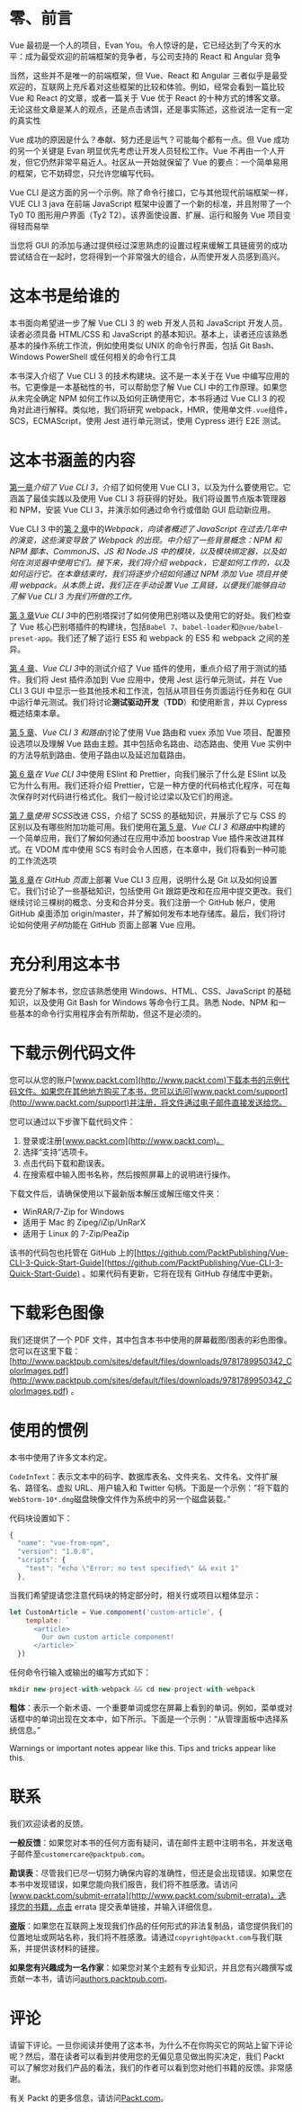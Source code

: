 # 零、前言

Vue 最初是一个人的项目，Evan You。令人惊讶的是，它已经达到了今天的水平：成为最受欢迎的前端框架的竞争者，与公司支持的 React 和 Angular 竞争

当然，这些并不是唯一的前端框架，但 Vue、React 和 Angular 三者似乎是最受欢迎的，互联网上充斥着对这些框架的比较和体验。例如，经常会看到一篇比较 Vue 和 React 的文章，或者一篇关于 Vue 优于 React 的十种方式的博客文章。无论这些文章是某人的观点，还是点击诱饵，还是事实陈述，这些说法一定有一定的真实性

Vue 成功的原因是什么？奉献、努力还是运气？可能每个都有一点。但 Vue 成功的另一个关键是 Evan 明显优先考虑让开发人员轻松工作。Vue 不再由一个人开发，但它仍然非常平易近人。社区从一开始就保留了 Vue 的要点：一个简单易用的框架，它不妨碍您，只允许您编写代码。

Vue CLI 是这方面的另一个示例。除了命令行接口，它与其他现代前端框架一样，VUE CLI 3 java 在前端 JavaScript 框架中设置了一个新的标准，并且附带了一个 Ty0 T0 图形用户界面（Ty2 T2）。该界面使设置、扩展、运行和服务 Vue 项目变得轻而易举

当您将 GUI 的添加与通过提供经过深思熟虑的设置过程来缓解工具链疲劳的成功尝试结合在一起时，您将得到一个非常强大的组合，从而使开发人员感到高兴。

# 这本书是给谁的

本书面向希望进一步了解 Vue CLI 3 的 web 开发人员和 JavaScript 开发人员。读者必须具备 HTML/CSS 和 JavaScript 的基本知识。基本上，读者还应该熟悉基本的操作系统工作流，例如使用类似 UNIX 的命令行界面，包括 Git Bash、Windows PowerShell 或任何相关的命令行工具

本书深入介绍了 Vue CLI 3 的技术构建块。这不是一本关于在 Vue 中编写应用的书。它更像是一本基础性的书，可以帮助您了解 Vue CLI 中的工作原理。如果您从未完全确定 NPM 如何工作以及如何正确使用它，本书将通过 Vue CLI 3 的视角对此进行解释。类似地，我们将研究 webpack，HMR，使用单文件`.vue`组件，SCS，ECMAScript，使用 Jest 进行单元测试，使用 Cypress 进行 E2E 测试。

# 这本书涵盖的内容

[第一章](1.html)*介绍了 Vue CLI 3*，介绍了如何使用 Vue CLI 3，以及为什么要使用它。它涵盖了最佳实践以及使用 Vue CLI 3 将获得的好处。我们将设置节点版本管理器和 NPM，安装 Vue CLI 3，并演示如何通过命令行或借助 GUI 启动新应用。

Vue CLI 3 中的[第 2 章](2.html)中的*Webpack，向读者概述了 JavaScript 在过去几年中的演变，这些演变导致了 Webpack 的出现。中介绍了一些背景概念：NPM 和 NPM 脚本、CommonJS、JS 和 Node.JS 中的模块，以及模块绑定器，以及如何在浏览器中使用它们。接下来，我们将介绍 webpack，它是如何工作的，以及如何运行它。在本章结束时，我们将逐步介绍如何通过 NPM 添加 Vue 项目并使用 webpack。从本质上说，我们正在手动设置 Vue 工具链，以便我们能够自动了解 Vue CLI 3 为我们所做的工作。*

[第 3 章](3.html)*Vue CLI 3*中的巴别塔探讨了如何使用巴别塔以及使用它的好处。我们检查了 Vue 核心巴别塔插件的构建块，包括`Babel 7`、`babel-loader`和`@vue/babel-preset-app`。我们还了解了运行 ES5 和 webpack 的 ES5 和 webpack 之间的差异。

[第 4 章](4.html)、*Vue CLI 3*中的测试介绍了 Vue 插件的使用，重点介绍了用于测试的插件。我们将 Jest 插件添加到 Vue 应用中，使用 Jest 运行单元测试，并在 Vue CLI 3 GUI 中显示一些其他技术和工作流，包括从项目任务页面运行任务和在 GUI 中运行单元测试。我们将讨论**测试驱动开发**（**TDD**）和使用断言，并以 Cypress 概述结束本章。

[第 5 章](5.html)、*Vue CLI 3 和路由*讨论了使用 Vue 路由和 vuex 添加 Vue 项目、配置预设选项以及理解 Vue 路由主题。其中包括命名路由、动态路由、使用 Vue 实例中的方法导航到路由、使用子路由以及延迟加载路由。

[第 6 章](6.html)*在 Vue CLI 3*中使用 ESlint 和 Prettier，向我们展示了什么是 ESlint 以及它为什么有用。我们还将介绍 Prettier，它是一种方便的代码格式化程序，可在每次保存时对代码进行格式化。我们一般讨论过梁以及它们的用途。

[第 7 章](7.html)*使用 SCSS*改进 CSS，介绍了 SCSS 的基础知识，并展示了它与 CSS 的区别以及有哪些附加功能可用。我们使用在[第 5 章](5.html)、*Vue CLI 3 和路由*中构建的一个简单应用，我们了解如何通过在应用中添加 boostrap Vue 插件来改进其样式。在 VDOM 库中使用 SCS 有时会令人困惑，在本章中，我们将看到一种可能的工作流选项

[第 8 章](8.html)*在 GitHub 页面*上部署 Vue CLI 3 应用，说明什么是 Git 以及如何设置它。我们讨论了一些基础知识，包括使用 Git 跟踪更改和在应用中提交更改。我们继续讨论三棵树的概念、分支和合并分支。我们注册一个 GitHub 帐户，使用 GitHub 桌面添加 origin/master，并了解如何发布本地存储库。最后，我们将讨论如何使用*子树*功能在 GitHub 页面上部署 Vue 应用。

# 充分利用这本书

要充分了解本书，您应该熟悉使用 Windows、HTML、CSS、JavaScript 的基础知识，以及使用 Git Bash for Windows 等命令行工具。熟悉 Node、NPM 和一些基本的命令行实用程序会有所帮助，但这不是必须的。

# 下载示例代码文件

您可以从您的账户[www.packt.com](http://www.packt.com)下载本书的示例代码文件。如果您在其他地方购买了本书，您可以访问[www.packt.com/support](http://www.packt.com/support)并注册，将文件通过电子邮件直接发送给您。

您可以通过以下步骤下载代码文件：

1.  登录或注册[www.packt.com](http://www.packt.com)。
2.  选择“支持”选项卡。
3.  点击代码下载和勘误表。
4.  在搜索框中输入图书名称，然后按照屏幕上的说明进行操作。

下载文件后，请确保使用以下最新版本解压或解压缩文件夹：

*   WinRAR/7-Zip for Windows
*   适用于 Mac 的 Zipeg/iZip/UnRarX
*   适用于 Linux 的 7-Zip/PeaZip

该书的代码包也托管在 GitHub 上的[https://github.com/PacktPublishing/Vue-CLI-3-Quick-Start-Guide](https://github.com/PacktPublishing/Vue-CLI-3-Quick-Start-Guide) 。如果代码有更新，它将在现有 GitHub 存储库中更新。

# 下载彩色图像

我们还提供了一个 PDF 文件，其中包含本书中使用的屏幕截图/图表的彩色图像。您可以在这里下载：[http://www.packtpub.com/sites/default/files/downloads/9781789950342_ColorImages.pdf](http://www.packtpub.com/sites/default/files/downloads/9781789950342_ColorImages.pdf) 。

# 使用的惯例

本书中使用了许多文本约定。

`CodeInText`：表示文本中的码字、数据库表名、文件夹名、文件名、文件扩展名、路径名、虚拟 URL、用户输入和 Twitter 句柄。下面是一个示例：“将下载的`WebStorm-10*.dmg`磁盘映像文件作为系统中的另一个磁盘装载。”

代码块设置如下：

```js
{
  "name": "vue-from-npm",
  "version": "1.0.0",
  "scripts": {
    "test": "echo \"Error: no test specified\" && exit 1"
  },
```

当我们希望提请您注意代码块的特定部分时，相关行或项目以粗体显示：

```js
let CustomArticle = Vue.component('custom-article', {
    template: `
      <article>
        Our own custom article component!
      </article>`
  })
```

任何命令行输入或输出的编写方式如下：

```js
mkdir new-project-with-webpack && cd new-project-with-webpack
```

**粗体**：表示一个新术语、一个重要单词或您在屏幕上看到的单词。例如，菜单或对话框中的单词出现在文本中，如下所示。下面是一个示例：“从管理面板中选择系统信息。”

Warnings or important notes appear like this. Tips and tricks appear like this.

# 联系

我们欢迎读者的反馈。

**一般反馈**：如果您对本书的任何方面有疑问，请在邮件主题中注明书名，并发送电子邮件至`customercare@packtpub.com`。

**勘误表**：尽管我们已尽一切努力确保内容的准确性，但还是会出现错误。如果您在本书中发现错误，如果您能向我们报告，我们将不胜感激。请访问[www.packt.com/submit-errata](http://www.packt.com/submit-errata)，选择您的书籍，点击 errata 提交表单链接，并输入详细信息。

**盗版**：如果您在互联网上发现我们作品的任何形式的非法复制品，请您提供我们的位置地址或网站名称，我们将不胜感激。请通过`copyright@packt.com`与我们联系，并提供该材料的链接。

**如果您有兴趣成为一名作家**：如果您对某个主题有专业知识，并且您有兴趣撰写或贡献一本书，请访问[authors.packtpub.com](http://authors.packtpub.com/)。

# 评论

请留下评论。一旦你阅读并使用了这本书，为什么不在你购买它的网站上留下评论呢？然后，潜在读者可以看到并使用您的无偏见意见做出购买决定，我们 Packt 可以了解您对我们产品的看法，我们的作者可以看到您对他们书籍的反馈。非常感谢。

有关 Packt 的更多信息，请访问[Packt.com](http://www.packt.com/)。